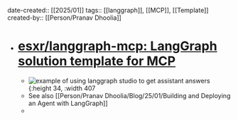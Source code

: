 date-created:: [[2025/01]]
tags:: [[langgraph]], [[MCP]], [[Template]] 
created-by:: [[Person/Pranav Dhoolia]]

- # [esxr/langgraph-mcp: LangGraph solution template for MCP](https://github.com/esxr/langgraph-mcp)
	- ![example of using langgraph studio to get assistant answers](https://github.com/esxr/langgraph-mcp/raw/main/media/assistant-flow.excalidraw.png){:height 34, :width 407
	- See also [[Person/Pranav Dhoolia/Blog/25/01/Building and Deploying an Agent with LangGraph]]
	-